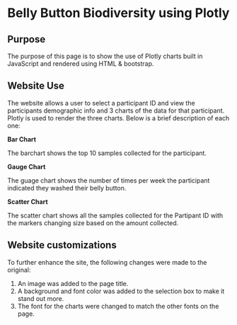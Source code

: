 # Belly Button Biodiversity using Plotly

## Purpose

The purpose of this page is to show the use of Plotly charts built in JavaScript and rendered using HTML & bootstrap.  

## Website Use

The website allows a user to select a participant ID and view the participants demographic info and 3 charts of the data for that participant.  Plotly is used to render the three charts. Below is a brief description of each one:

**Bar Chart**

The barchart shows the top 10 samples collected for the participant. 

**Gauge Chart**

The guage chart shows the number of times per week the participant indicated they washed their belly button.  

**Scatter Chart**

The scatter chart shows all the samples collected for the Partipant ID with the markers changing size based on the amount collected.

## Website customizations
To further enhance the site, the following changes were made to the original:

1. An image was added to the page title.
2. A background and font color was added to the selection box to make it stand out more.
3. The font for the charts were changed to match the other fonts on the page.
